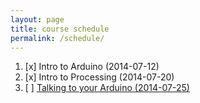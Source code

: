 ```yaml
---
layout: page
title: course schedule
permalink: /schedule/
---
```


1. [x] Intro to Arduino (2014-07-12)
2. [x] Intro to Processing (2014-07-20)
3. [ ] [Talking to your Arduino (2014-07-25)](lessonPlans/plan-2014-07-25.md)
